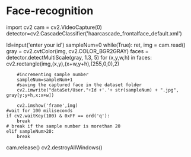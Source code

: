 # Face-recognition

import cv2
cam = cv2.VideoCapture(0)
detector=cv2.CascadeClassifier('haarcascade_frontalface_default.xml')

Id=input('enter your id')
sampleNum=0
while(True):
    ret, img = cam.read()
    gray = cv2.cvtColor(img, cv2.COLOR_BGR2GRAY)
    faces = detector.detectMultiScale(gray, 1.3, 5)
    for (x,y,w,h) in faces:
        cv2.rectangle(img,(x,y),(x+w,y+h),(255,0,0),2)
        
        #incrementing sample number 
        sampleNum=sampleNum+1
        #saving the captured face in the dataset folder
        cv2.imwrite("dataSet/User."+Id +'.'+ str(sampleNum) + ".jpg", gray[y:y+h,x:x+w])

        cv2.imshow('frame',img)
    #wait for 100 miliseconds 
    if cv2.waitKey(100) & 0xFF == ord('q'):
        break
    # break if the sample number is morethan 20
    elif sampleNum>20:
        break
cam.release()
cv2.destroyAllWindows()
